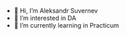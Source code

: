 - 👋 Hi, I’m Aleksandr Suvernev
- 👀 I’m interested in DA
- 🌱 I’m currently learning in Practicum
  

<!---
anik2-y/hello is a ✨ special ✨ repository because its `README.md` (this file) appears on your GitHub profile.
You can click the Preview link to take a look at your changes.
--->
